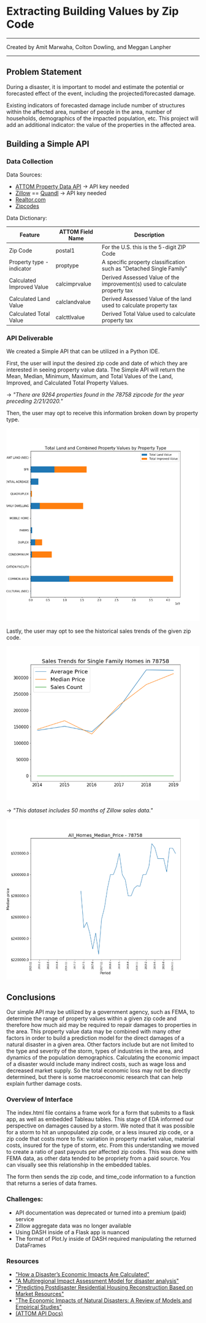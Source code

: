 # Extracting Building Values by Zip Code

---

Created by Amit Marwaha, Colton Dowling, and Meggan Lanpher

---

## Problem Statement

During a disaster, it is important to model and estimate the potential or forecasted effect of the event, including the projected/forecasted damage.

Existing indicators of forecasted damage include number of structures within the affected area, number of people in the area, number of households, demographics of the impacted population, etc. This project will add an additional indicator: the value of the properties in the affected area.

## Building a Simple API

### Data Collection

Data Sources:

- [ATTOM Property Data API](https://www.attomdata.com) &rarr; API key needed
- [Zillow](https://www.zillow.com) == [Quandl](https://www.quandl.com) &rarr; API key needed
- [Realtor.com](https://www.realtor.com)
- [Zipcodes](https://pypi.org/project/zipcodes/)

Data Dictionary:

| Feature                   | ATTOM Field Name | Description                                                                 |
| ------------------------- | ---------------- | --------------------------------------------------------------------------- |
| Zip Code                  | postal1          | For the U.S. this is the 5-digit ZIP Code                                   |
| Property type - indicator | proptype         | A specific property classification such as "Detached Single Family"         |
| Calculated Improved Value | calcimprvalue    | Derived Assessed Value of the improvement(s) used to calculate property tax |
| Calculated Land Value     | calclandvalue    | Derived Assessed Value of the land used to calculate property tax           |
| Calculated Total Value    | calcttlvalue     | Derived Total Value used to calculate property tax                          |

### API Deliverable

We created a Simple API that can be utilized in a Python IDE.

First, the user will input the desired zip code and date of which they are interested in seeing property value data. The Simple API will return the Mean, Median, Minimum, Maximum, and Total Values of the Land, Improved, and Calculated Total Property Values.

&rarr; _"There are 9264 properties found in the 78758 zipcode for the year preceding 2/21/2020."_

Then, the user may opt to receive this information broken down by property type.

![Bar Graph of Property Values](images/stacked_property_val_chart_78758_2020_2_21.png)

Lastly, the user may opt to see the historical sales trends of the given zip code.

![ATTOM Sales Trends Data](images/sales_trends_graph_78758_2020_2_21.png)

&rarr; _"This dataset includes 50 months of Zillow sales data."_

![Zillow Sales Trends Data](images/zillow_trends_graph_78758_All_Homes_Median_Price.png)

## Conclusions

Our simple API may be utilized by a government agency, such as FEMA, to determine the range of property values within a given zip code and therefore how much aid may be required to repair damages to properties in the area. This property value data may be combined with many other factors in order to build a prediction model for the direct damages of a natural disaster in a given area. Other factors include but are not limited to the type and severity of the storm, types of industries in the area, and dynamics of the population demographics. Calculating the economic impact of a disaster would include many indirect costs, such as wage loss and decreased market supply. So the total economic loss may not be directly determined, but there is some macroeconomic research that can help explain further damage costs.

### Overview of Interface

The index.html file contains a frame work for a form that submits to a flask app,
as well as embedded Tableau tables. This stage of EDA informed our perspective on
damages caused by a storm. We noted that it was possible for a storm to hit an
unpopulated zip code, or a less insured zip code, or a zip code that costs more to
fix: variation in property market value, material costs, insured for the type
of storm, etc. From this understanding we moved to create a ratio of past payouts
per affected zip codes. This was done with FEMA data, as other data tended to be
propriety from a paid source. You can visually see this relationship in the embedded
tables.

The form then sends the zip code, and time_code information to a function that
returns a series of data frames.

### Challenges:

- API documentation was deprecated or turned into a premium (paid) service
- Zillow aggregate data was no longer available
- Using DASH inside of a Flask app is nuanced
- The format of Plot.ly inside of DASH required manipulating the returned DataFrames

### Resources

- ["How a Disaster’s Economic Impacts Are Calculated"](https://www.theatlantic.com/business/archive/2017/08/harvey-economic-impacts/538353/)
- ["A Multiregional Impact Assessment Model for disaster analysis"](https://www.tandfonline.com/doi/full/10.1080/09535314.2016.1232701)
- ["Predicting Postdisaster Residential Housing Reconstruction Based on Market Resources"](https://ascelibrary.org/doi/pdf/10.1061/%28ASCE%29NH.1527-6996.0000339)
- ["The Economic Impacts of Natural Disasters: A Review of Models and Empirical Studies"](https://academic.oup.com/reep/article/13/2/167/5522921#139660432)
- [(ATTOM API Docs)](https://api.developer.attomdata.com/docs)

